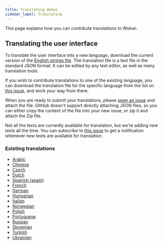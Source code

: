 ```yaml
---
title: Translating Wokwi
sidebar_label: Translating
---
```


This page explains how you can contribute translations to Wokwi.

## Translating the user interface

To translate the user interface into a new language, download the current version of the [English strings file](https://wokwi.com/api/i18n/en.json). The translation file is a text file in the standard JSON format. It can be edited by any text editor, as well as many translation tools.

If you wish to contribute translations to one of the existing language, you can download the translation file for the specific language from the list on [this issue](https://github.com/wokwi/wokwi-features/issues/221), and work your way from there.

When you are ready to submit your translations, please [open an issue](https://github.com/wokwi/wokwi-features/issues/new?assignees=&labels=enhancement&template=translation.md&title=) and attach the file. GitHub doesn't support directly attaching JSON files, so you can either copy the content of the file into your new issue, or zip it and attach the Zip file.

Not all the texts are currently available for translation, but we're adding new texts all the time. You can subscribe to [this issue](https://github.com/wokwi/wokwi-features/issues/221) to get a notification whenever new texts are available for translation.

### Existing translations

- [Arabic](https://wokwi.com/projects/new?lang=ar)
- [Chinese](https://wokwi.com/projects/new?lang=zh)
- [Czech](https://wokwi.com/projects/new?lang=cs)
- [Dutch](https://wokwi.com/projects/new?lang=nl)
- [Spanish (spain)](https://wokwi.com/projects/new?lang=es-ES)
- [French](https://wokwi.com/projects/new?lang=fr)
- [German](https://wokwi.com/projects/new?lang=de)
- [Hungarian](https://wokwi.com/projects/new?lang=hu)
- [Italian](https://wokwi.com/projects/new?lang=it)
- [Norwegian](https://wokwi.com/projects/new?lang=nb-NO)
- [Polish](https://wokwi.com/projects/new?lang=pl)
- [Portuguese](https://wokwi.com/projects/new?lang=pt-BR)
- [Russian](https://wokwi.com/projects/new?lang=ru)
- [Slovenian](https://wokwi.com/projects/new?lang=sl)
- [Turkish](https://wokwi.com/projects/new?lang=tr)
- [Ukrainian](https://wokwi.com/projects/new?lang=uk)
